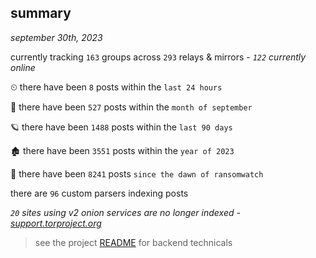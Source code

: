 
## summary
_september 30th, 2023_

currently tracking `163` groups across `293` relays & mirrors - _`122` currently online_

⏲ there have been `8` posts within the `last 24 hours`

🦈 there have been `527` posts within the `month of september`

🪐 there have been `1488` posts within the `last 90 days`

🏚 there have been `3551` posts within the `year of 2023`

🦕 there have been `8241` posts `since the dawn of ransomwatch`

there are `96` custom parsers indexing posts

_`20` sites using v2 onion services are no longer indexed - [support.torproject.org](https://support.torproject.org/onionservices/v2-deprecation/)_

> see the project [README](https://github.com/joshhighet/ransomwatch#ransomwatch--) for backend technicals

